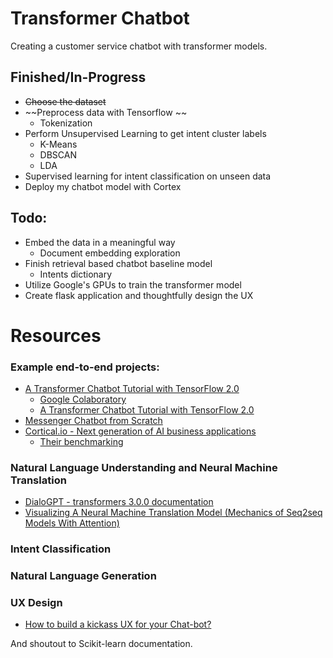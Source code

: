 # Transformer Chatbot
Creating a customer service chatbot with transformer models.

## Finished/In-Progress
* ~~Choose the dataset~~
* ~~Preprocess data with Tensorflow ~~
  * Tokenization
* Perform Unsupervised Learning to get intent cluster labels
  * K-Means
  * DBSCAN
  * LDA
* Supervised learning for intent classification on unseen data
* Deploy my chatbot model with Cortex

## Todo:
* Embed the data in a meaningful way
  * Document embedding exploration
* Finish retrieval based chatbot baseline model
  * Intents dictionary
* Utilize Google's GPUs to train the transformer model
* Create flask application and thoughtfully design the UX

# Resources
### Example end-to-end projects:
* [A Transformer Chatbot Tutorial with TensorFlow 2.0](https://medium.com/tensorflow/a-transformer-chatbot-tutorial-with-tensorflow-2-0-88bf59e66fe2)
  * [Google Colaboratory](https://colab.research.google.com/github/tensorflow/examples/blob/master/community/en/transformer_chatbot.ipynb#scrollTo=dYRx7YzCW4bu)
  * [A Transformer Chatbot Tutorial with TensorFlow 2.0](https://blog.tensorflow.org/2019/05/transformer-chatbot-tutorial-with-tensorflow-2.html)
* [Messenger Chatbot from Scratch](https://github.com/daoudclarke/chatbot-from-scratch)
* [Cortical.io - Next generation of AI business applications](https://www.cortical.io)
  * [Their benchmarking](https://www.cortical.io/solutions/message-intelligence/message-intelligence-benchmarking/)

### Natural Language Understanding and Neural Machine Translation
* [DialoGPT - transformers 3.0.0 documentation](https://huggingface.co/transformers/model_doc/dialogpt.html)
* [Visualizing A Neural Machine Translation Model (Mechanics of Seq2seq Models With Attention)](https://jalammar.github.io/visualizing-neural-machine-translation-mechanics-of-seq2seq-models-with-attention/)
### Intent Classification


### Natural Language Generation

### UX Design
* [How to build a kickass UX for your Chat-bot?](https://blog.chatteron.io/how-to-build-a-kick-ass-ux-for-your-chat-bot-f01b46c551db#.ooj0vyif5)

And shoutout to Scikit-learn documentation.

